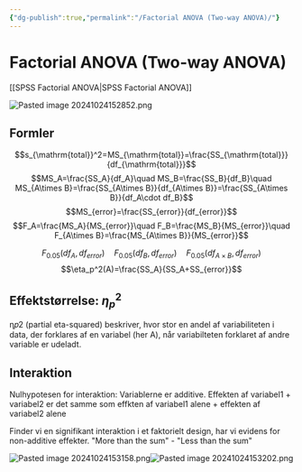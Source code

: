 ```yaml
---
{"dg-publish":true,"permalink":"/Factorial ANOVA (Two-way ANOVA)/"}
---
```


# Factorial ANOVA (Two-way ANOVA)
[[SPSS Factorial ANOVA\|SPSS Factorial ANOVA]]

![Pasted image 20241024152852.png](/img/user/attachments/Pasted%20image%2020241024152852.png)

## Formler
$$s_{\mathrm{total}}^2=MS_{\mathrm{total}}=\frac{SS_{\mathrm{total}}}{df_{\mathrm{total}}}$$
$$MS_A=\frac{SS_A}{df_A}\quad MS_B=\frac{SS_B}{df_B}\quad MS_{A\times B}=\frac{SS_{A\times B}}{df_{A\times B}}=\frac{SS_{A\times B}}{df_A\cdot df_B}$$
$$MS_{error}=\frac{SS_{error}}{df_{error}}$$
$$F_A=\frac{MS_A}{MS_{error}}\quad F_B=\frac{MS_B}{MS_{error}}\quad F_{A\times B}=\frac{MS_{A\times B}}{MS_{error}}$$

$$F_{0.05}(df_A,df_{error})\quad F_{0.05}(df_B,df_{error}) \quad F_{0.05}(df_{A\times B},df_{error})$$
$$\eta_p^2(A)=\frac{SS_A}{SS_A+SS_{error}}$$
## Effektstørrelse: $\eta_p^2$
η𝑝2 (partial eta-squared) beskriver, hvor stor en andel af variabiliteten i data, der forklares af en variabel (her A), når variabilteten forklaret af andre variable er udeladt.

## Interaktion
Nulhypotesen for interaktion: Variablerne er additive. Effekten af variabel1 + variabel2 er det samme som effkten af variabel1 alene + effekten af variabel2 alene

Finder vi en signifikant interaktion i et faktorielt design, har vi evidens for non-additive effekter.
"More than the sum" - "Less than the sum"

![Pasted image 20241024153158.png](/img/user/attachments/Pasted%20image%2020241024153158.png)![Pasted image 20241024153202.png](/img/user/attachments/Pasted%20image%2020241024153202.png)